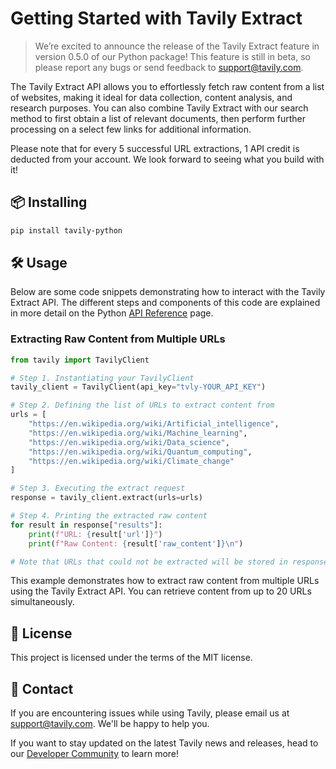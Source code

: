 # Getting Started with Tavily Extract

> We’re excited to announce the release of the Tavily Extract feature in version 0.5.0 of our Python package! This feature is still in beta, so please report any bugs or send feedback to [support@tavily.com](mailto:support@tavily.com). 

The Tavily Extract API allows you to effortlessly fetch raw content from a list of websites, making it ideal for data collection, content analysis, and research purposes. You can also combine Tavily Extract with our search method to first obtain a list of relevant documents, then perform further processing on a select few links for additional information. 

Please note that for every 5 successful URL extractions, 1 API credit is deducted from your account. We look forward to seeing what you build with it!

## 📦 Installing
```bash
pip install tavily-python
```

## 🛠️ Usage
Below are some code snippets demonstrating how to interact with the Tavily Extract API. The different steps and components of this code are explained in more detail on the Python [API Reference](/docs/python-sdk/tavily-extract/api-reference) page.

### Extracting Raw Content from Multiple URLs

```python
from tavily import TavilyClient

# Step 1. Instantiating your TavilyClient
tavily_client = TavilyClient(api_key="tvly-YOUR_API_KEY")

# Step 2. Defining the list of URLs to extract content from
urls = [
    "https://en.wikipedia.org/wiki/Artificial_intelligence",
    "https://en.wikipedia.org/wiki/Machine_learning",
    "https://en.wikipedia.org/wiki/Data_science",
    "https://en.wikipedia.org/wiki/Quantum_computing",
    "https://en.wikipedia.org/wiki/Climate_change"
]

# Step 3. Executing the extract request
response = tavily_client.extract(urls=urls)

# Step 4. Printing the extracted raw content
for result in response["results"]:
    print(f"URL: {result['url']}")
    print(f"Raw Content: {result['raw_content']}\n")

# Note that URLs that could not be extracted will be stored in response["failed_results"]
```
This example demonstrates how to extract raw content from multiple URLs using the Tavily Extract API. You can retrieve content from up to 20 URLs simultaneously.

## 📝 License

This project is licensed under the terms of the MIT license.

## 💌 Contact

If you are encountering issues while using Tavily, please email us at [support@tavily.com](mailto:support@tavily.com). We'll be happy to help you.

If you want to stay updated on the latest Tavily news and releases, head to our [Developer Community](https://community.tavily.com) to learn more!